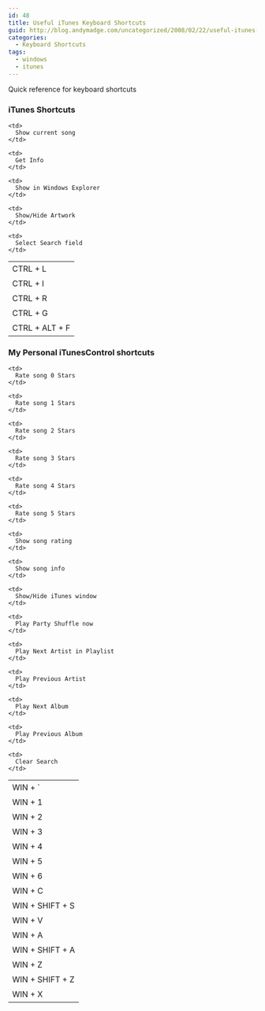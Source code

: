 ```yaml
---
id: 48
title: Useful iTunes Keyboard Shortcuts
guid: http://blog.andymadge.com/uncategorized/2008/02/22/useful-itunes-keyboard-shortcuts/
categories:
  - Keyboard Shortcuts
tags:
  - windows
  - itunes
---
```

Quick reference for keyboard shortcuts

### iTunes Shortcuts

<table style="line-height: 1.5em">
  <tr>
    <td>
      CTRL + L
    </td>
    
    <td>
      Show current song
    </td>
  </tr>
  
  <tr>
    <td>
      CTRL + I
    </td>
    
    <td>
      Get Info
    </td>
  </tr>
  
  <tr>
    <td>
      CTRL + R
    </td>
    
    <td>
      Show in Windows Explorer
    </td>
  </tr>
  
  <tr>
    <td>
      CTRL + G
    </td>
    
    <td>
      Show/Hide Artwork
    </td>
  </tr>
  
  <tr>
    <td>
      CTRL + ALT + F
    </td>
    
    <td>
      Select Search field
    </td>
  </tr>
</table>

<!--more-->

### My Personal iTunesControl shortcuts

<table style="line-height: 1.5em">
  <tr>
    <td>
      WIN + `
    </td>
    
    <td>
      Rate song 0 Stars
    </td>
  </tr>
  
  <tr>
    <td>
      WIN + 1
    </td>
    
    <td>
      Rate song 1 Stars
    </td>
  </tr>
  
  <tr>
    <td>
      WIN + 2
    </td>
    
    <td>
      Rate song 2 Stars
    </td>
  </tr>
  
  <tr>
    <td>
      WIN + 3
    </td>
    
    <td>
      Rate song 3 Stars
    </td>
  </tr>
  
  <tr>
    <td>
      WIN + 4
    </td>
    
    <td>
      Rate song 4 Stars
    </td>
  </tr>
  
  <tr>
    <td>
      WIN + 5
    </td>
    
    <td>
      Rate song 5 Stars
    </td>
  </tr>
  
  <tr>
    <td>
      WIN + 6
    </td>
    
    <td>
      Show song rating
    </td>
  </tr>
  
  <tr>
    <td>
      WIN + C
    </td>
    
    <td>
      Show song info
    </td>
  </tr>
  
  <tr>
    <td>
      WIN + SHIFT + S
    </td>
    
    <td>
      Show/Hide iTunes window
    </td>
  </tr>
  
  <tr>
    <td>
      WIN + V
    </td>
    
    <td>
      Play Party Shuffle now
    </td>
  </tr>
  
  <tr>
    <td>
      WIN + A
    </td>
    
    <td>
      Play Next Artist in Playlist
    </td>
  </tr>
  
  <tr>
    <td>
      WIN + SHIFT + A
    </td>
    
    <td>
      Play Previous Artist
    </td>
  </tr>
  
  <tr>
    <td>
      WIN + Z
    </td>
    
    <td>
      Play Next Album
    </td>
  </tr>
  
  <tr>
    <td>
      WIN + SHIFT + Z
    </td>
    
    <td>
      Play Previous Album
    </td>
  </tr>
  
  <tr>
    <td>
      WIN + X
    </td>
    
    <td>
      Clear Search
    </td>
  </tr>
</table>